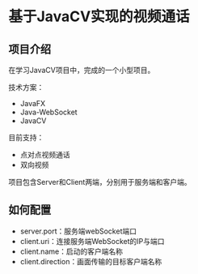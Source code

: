 # 基于JavaCV实现的视频通话

## 项目介绍

在学习JavaCV项目中，完成的一个小型项目。

技术方案：

- JavaFX
- Java-WebSocket
- JavaCV

目前支持：

- 点对点视频通话
- 双向视频

项目包含Server和Client两端，分别用于服务端和客户端。

## 如何配置

- server.port：服务端webSocket端口
- client.uri：连接服务端WebSocket的IP与端口
- client.name：启动的客户端名称
- client.direction：画面传输的目标客户端名称